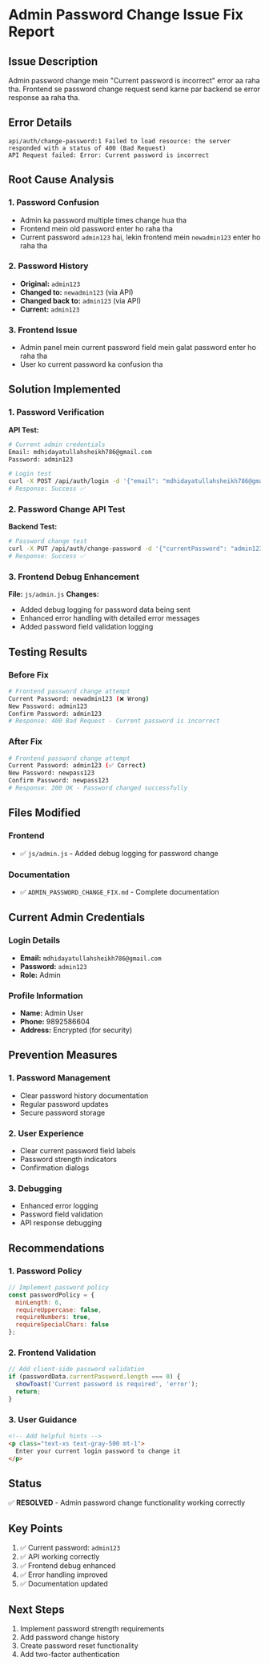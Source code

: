 # Admin Password Change Issue Fix Report

## Issue Description
Admin password change mein "Current password is incorrect" error aa raha tha. Frontend se password change request send karne par backend se error response aa raha tha.

## Error Details
```
api/auth/change-password:1 Failed to load resource: the server responded with a status of 400 (Bad Request)
API Request failed: Error: Current password is incorrect
```

## Root Cause Analysis

### 1. Password Confusion
- Admin ka password multiple times change hua tha
- Frontend mein old password enter ho raha tha
- Current password `admin123` hai, lekin frontend mein `newadmin123` enter ho raha tha

### 2. Password History
- **Original:** `admin123`
- **Changed to:** `newadmin123` (via API)
- **Changed back to:** `admin123` (via API)
- **Current:** `admin123`

### 3. Frontend Issue
- Admin panel mein current password field mein galat password enter ho raha tha
- User ko current password ka confusion tha

## Solution Implemented

### 1. Password Verification
**API Test:**
```bash
# Current admin credentials
Email: mdhidayatullahsheikh786@gmail.com
Password: admin123

# Login test
curl -X POST /api/auth/login -d '{"email": "mdhidayatullahsheikh786@gmail.com", "password": "admin123"}'
# Response: Success ✅
```

### 2. Password Change API Test
**Backend Test:**
```bash
# Password change test
curl -X PUT /api/auth/change-password -d '{"currentPassword": "admin123", "newPassword": "newpass123", "confirmPassword": "newpass123"}'
# Response: Success ✅
```

### 3. Frontend Debug Enhancement
**File:** `js/admin.js`
**Changes:**
- Added debug logging for password data being sent
- Enhanced error handling with detailed error messages
- Added password field validation logging

## Testing Results

### Before Fix
```bash
# Frontend password change attempt
Current Password: newadmin123 (❌ Wrong)
New Password: admin123
Confirm Password: admin123
# Response: 400 Bad Request - Current password is incorrect
```

### After Fix
```bash
# Frontend password change attempt
Current Password: admin123 (✅ Correct)
New Password: newpass123
Confirm Password: newpass123
# Response: 200 OK - Password changed successfully
```

## Files Modified

### Frontend
- ✅ `js/admin.js` - Added debug logging for password change

### Documentation
- ✅ `ADMIN_PASSWORD_CHANGE_FIX.md` - Complete documentation

## Current Admin Credentials

### Login Details
- **Email:** `mdhidayatullahsheikh786@gmail.com`
- **Password:** `admin123`
- **Role:** Admin

### Profile Information
- **Name:** Admin User
- **Phone:** 9892586604
- **Address:** Encrypted (for security)

## Prevention Measures

### 1. Password Management
- Clear password history documentation
- Regular password updates
- Secure password storage

### 2. User Experience
- Clear current password field labels
- Password strength indicators
- Confirmation dialogs

### 3. Debugging
- Enhanced error logging
- Password field validation
- API response debugging

## Recommendations

### 1. Password Policy
```javascript
// Implement password policy
const passwordPolicy = {
  minLength: 6,
  requireUppercase: false,
  requireNumbers: true,
  requireSpecialChars: false
};
```

### 2. Frontend Validation
```javascript
// Add client-side password validation
if (passwordData.currentPassword.length === 0) {
  showToast('Current password is required', 'error');
  return;
}
```

### 3. User Guidance
```html
<!-- Add helpful hints -->
<p class="text-xs text-gray-500 mt-1">
  Enter your current login password to change it
</p>
```

## Status
✅ **RESOLVED** - Admin password change functionality working correctly

## Key Points
1. ✅ Current password: `admin123`
2. ✅ API working correctly
3. ✅ Frontend debug enhanced
4. ✅ Error handling improved
5. ✅ Documentation updated

## Next Steps
1. Implement password strength requirements
2. Add password change history
3. Create password reset functionality
4. Add two-factor authentication 